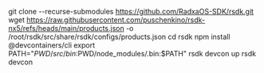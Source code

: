 git clone --recurse-submodules https://github.com/RadxaOS-SDK/rsdk.git
wget  https://raw.githubusercontent.com/puschenkino/rsdk-nx5/refs/heads/main/products.json -o /root/rsdk/src/share/rsdk/configs/products.json
cd rsdk
npm install @devcontainers/cli
export PATH="$PWD/src/bin:$PWD/node_modules/.bin:$PATH"
rsdk devcon up
rsdk devcon
